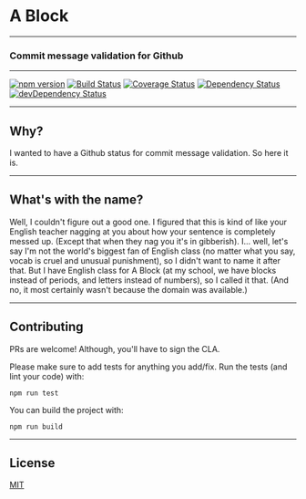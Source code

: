# A Block
---

### Commit message validation for Github

---
[![npm version](https://badge.fury.io/js/ablock.svg)](http://badge.fury.io/js/ablock) 
[![Build Status](https://travis-ci.org/ariporad/ablock.svg)](https://travis-ci.org/ariporad/ablock) 
[![Coverage Status](https://coveralls.io/repos/ariporad/ablock/badge.svg?branch=master&service=github)](https://coveralls.io/github/ariporad/ablock?branch=master)
[![Dependency Status](https://david-dm.org/ariporad/ablock.svg)](https://david-dm.org/ariporad/ablock) 
[![devDependency Status](https://david-dm.org/ariporad/ablock/dev-status.svg)](https://david-dm.org/ariporad/ablock#info=devDependencies)

---

## Why?

I wanted to have a Github status for commit message validation. So here it is.


---


## What's with the name?

Well, I couldn't figure out a good one. I figured that this is kind of like your English teacher nagging at you about
how your sentence is completely messed up. (Except that when they nag you it's in gibberish). I... well, let's say 
I'm not the world's biggest fan of English class (no matter what you say, vocab is cruel and unusual punishment), so 
I didn't want to name it after that. But I have English class for A Block (at my school, we have blocks instead of 
periods, and letters instead of numbers), so I called it that. (And no, it most certainly wasn't because the domain 
was available.)
   


---

## Contributing

PRs are welcome! Although, you'll have to sign the CLA.

Please make sure to add tests for anything you add/fix. Run the tests (and lint your code) with:

    npm run test


You can build the project with:

    npm run build


---

## License

[MIT](http://ariporad.mit-license.org)


